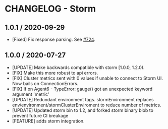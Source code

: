 # CHANGELOG - Storm

## 1.0.1 / 2020-09-29

* [Fixed] Fix response parsing. See [#724](https://github.com/DataDog/integrations-extras/pull/724).


## 1.0.0 / 2020-07-27

* [UPDATE] Make backwards compatible with storm [1.0.0, 1.2.0).
* [FIX] Make this more robust to api errors.
* [FIX] Cluster metrics sent with 0 values if unable to connect to Storm UI. Now bails on ConnectionErrors.
* [FIX] If on Agent6 - TypeError: gauge() got an unexpected keyword argument 'metric'
* [UPDATE] Redundant environment tags. stormEnvironment replaces env/environment/stormClusterEnviroment to reduce number of metrics.
* [UPDATE] Updated storm bin to 1.2, and forked storm binary blob to prevent future CI breakage
* [FEATURE] adds storm integration.
